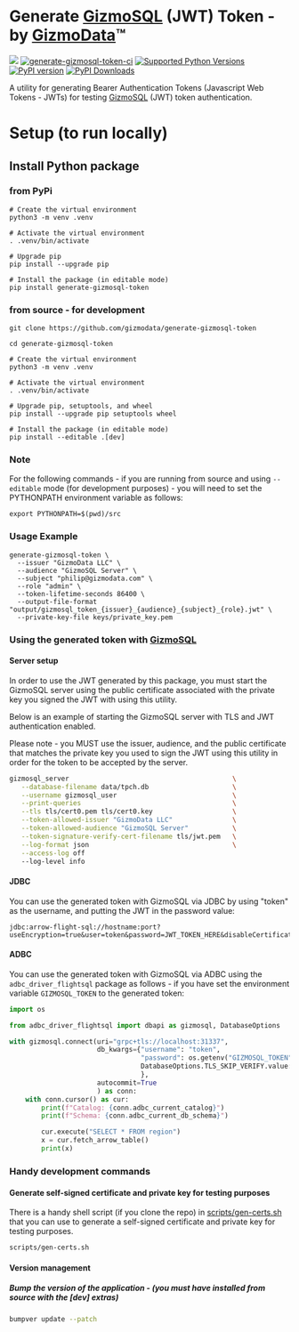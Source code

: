 # Generate [GizmoSQL](https://gizmodata.com/gizmosql) (JWT) Token - by [GizmoData](https://gizmodata.com)™

[<img src="https://img.shields.io/badge/GitHub-gizmodata%2Fgenerate--gizmosql--token-blue.svg?logo=Github">](https://github.com/gizmodata/generate-gizmosql-token)
[![generate-gizmosql-token-ci](https://github.com/gizmodata/generate-gizmosql-token/actions/workflows/ci.yml/badge.svg)](https://github.com/gizmodata/generate-gizmosql-token/actions/workflows/ci.yml)
[![Supported Python Versions](https://img.shields.io/pypi/pyversions/generate-gizmosql-token)](https://pypi.org/project/generate-gizmosql-token/)
[![PyPI version](https://badge.fury.io/py/generate-gizmosql-token.svg)](https://badge.fury.io/py/generate-gizmosql-token)
[![PyPI Downloads](https://img.shields.io/pypi/dm/generate-gizmosql-token.svg)](https://pypi.org/project/generate-gizmosql-token/)

A utility for generating Bearer Authentication Tokens (Javascript Web Tokens - JWTs) for testing [GizmoSQL](https://github.com/gizmodata/gizmosql) (JWT) token authentication.

# Setup (to run locally)

## Install Python package
### from PyPi
```shell
# Create the virtual environment
python3 -m venv .venv

# Activate the virtual environment
. .venv/bin/activate

# Upgrade pip
pip install --upgrade pip

# Install the package (in editable mode)
pip install generate-gizmosql-token
```

### from source - for development
```shell
git clone https://github.com/gizmodata/generate-gizmosql-token

cd generate-gizmosql-token

# Create the virtual environment
python3 -m venv .venv

# Activate the virtual environment
. .venv/bin/activate

# Upgrade pip, setuptools, and wheel
pip install --upgrade pip setuptools wheel

# Install the package (in editable mode)
pip install --editable .[dev]
```

### Note
For the following commands - if you are running from source and using `--editable` mode (for development purposes) - you will need to set the PYTHONPATH environment variable as follows:
```shell
export PYTHONPATH=$(pwd)/src
```

### Usage Example
```shell
generate-gizmosql-token \
  --issuer "GizmoData LLC" \
  --audience "GizmoSQL Server" \
  --subject "philip@gizmodata.com" \
  --role "admin" \
  --token-lifetime-seconds 86400 \
  --output-file-format "output/gizmosql_token_{issuer}_{audience}_{subject}_{role}.jwt" \
  --private-key-file keys/private_key.pem
```

### Using the generated token with [GizmoSQL](https://github.com/gizmodata/gizmosql)

#### Server setup
In order to use the JWT generated by this package, you must start the GizmoSQL server using the public certificate associated with the private key you signed the JWT with using this utility.

Below is an example of starting the GizmoSQL server with TLS and JWT authentication enabled.

Please note - you MUST use the issuer, audience, and the public certificate that matches the private key you used to sign the JWT using this utility in order for the token to be accepted by the server.
```bash
gizmosql_server                                         \
   --database-filename data/tpch.db                     \
   --username gizmosql_user                             \
   --print-queries                                      \
   --tls tls/cert0.pem tls/cert0.key                    \
   --token-allowed-issuer "GizmoData LLC"               \
   --token-allowed-audience "GizmoSQL Server"           \
   --token-signature-verify-cert-filename tls/jwt.pem   \
   --log-format json                                    \
   --access-log off
   --log-level info
```

#### JDBC
You can use the generated token with GizmoSQL via JDBC by using "token" as the username, and putting the JWT in the password value:
```text
jdbc:arrow-flight-sql://hostname:port?useEncryption=true&user=token&password=JWT_TOKEN_HERE&disableCertificateVerification=true
```

#### ADBC
You can use the generated token with GizmoSQL via ADBC using the `adbc_driver_flightsql` package as follows - if you have set the environment variable `GIZMOSQL_TOKEN` to the generated token:
```python
import os

from adbc_driver_flightsql import dbapi as gizmosql, DatabaseOptions

with gizmosql.connect(uri="grpc+tls://localhost:31337",
                      db_kwargs={"username": "token",
                                 "password": os.getenv("GIZMOSQL_TOKEN", "BAD TOKEN!"),
                                 DatabaseOptions.TLS_SKIP_VERIFY.value: "true",
                                 },
                      autocommit=True
                      ) as conn:
    with conn.cursor() as cur:
        print(f"Catalog: {conn.adbc_current_catalog}")
        print(f"Schema: {conn.adbc_current_db_schema}")

        cur.execute("SELECT * FROM region")
        x = cur.fetch_arrow_table()
        print(x)
```

### Handy development commands
#### Generate self-signed certificate and private key for testing purposes
There is a handy shell script (if you clone the repo) in [scripts/gen-certs.sh](scripts/gen-certs.sh) that you can use to generate a self-signed certificate and private key for testing purposes.   
```bash
scripts/gen-certs.sh
```

#### Version management

##### Bump the version of the application - (you must have installed from source with the [dev] extras)
```bash
bumpver update --patch
```
